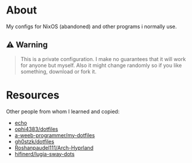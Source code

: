 # About

My configs for NixOS (abandoned) and other programs i normally use.

## ⚠ Warning

> This is a private configuration. I make no guarantees that it will work for anyone but myself. Also it might change randomly so if you like something, download or fork it.

# Resources

Other people from whom I learned and copied:

- [echo](https://github.com/exhq)
- [ophi4383/dotfiles](https://github.com/ophi4383/dotfiles)
- [a-weeb-programmer/my-dotfiles](https://github.com/a-weeb-programmer/my-dotfiles)
- [gh0stzk/dotfiles](https://github.com/gh0stzk/dotfiles)
- [Roshanpaudel111/Arch-Hyprland](https://github.com/Roshanpaudel111/Arch-Hyprland)
- [hifinerd/lugia-sway-dots](https://github.com/hifinerd/lugia-sway-dots)
